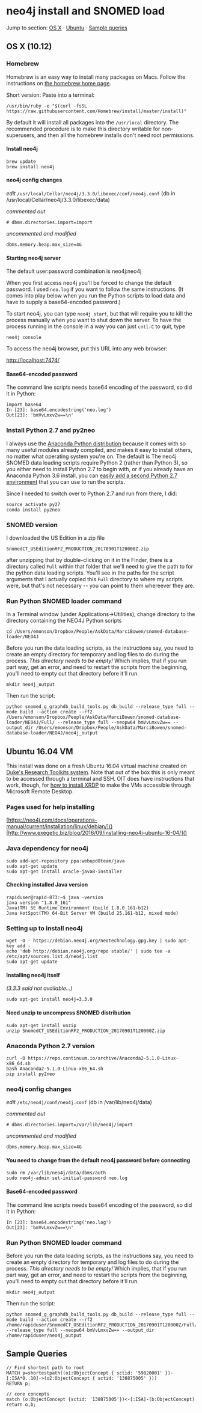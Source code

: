 # neo4j install and SNOMED load

Jump to section: [OS X](#osx) · [Ubuntu](#ubuntu) · [Sample queries](#queries)

## <a name="osx"></a>OS X (10.12)

### Homebrew

Homebrew is an easy way to install many packages on Macs. Follow the instructions
on [the homebrew home page](https://brew.sh/).

Short version: Paste into a terminal:

```
/usr/bin/ruby -e "$(curl -fsSL https://raw.githubusercontent.com/Homebrew/install/master/install)"
```

By default it will install all packages into the `/usr/local` directory. The recommended
procedure is to make this directory writable for non-superusers, and then all the homebrew
installs don't need root permissions.

#### Install neo4j

```
brew update
brew install neo4j
```

#### neo4j config changes

*edit* `/usr/local/Cellar/neo4j/3.3.0/libexec/conf/neo4j.conf` (db in /usr/local/Cellar/neo4j/3.3.0/libexec/data)

*commented out*

`# dbms.directories.import=import`

*uncommented and modified*

`dbms.memory.heap.max_size=4G`

#### Starting neo4j server

The default user:password combination is neo4j:neo4j

When you first access neo4j you'll be forced to change the default password. 
I used `neo.log` if you want to follow the same instructions. (It comes into play below
when you run the Python scripts to load data and have to supply a base64-encoded password.)

To start neo4j, you can type `neo4j start`, but that will require you to kill the process
manually when you want to shut down the server. To have the process running in the console
in a way you can just `cntl-C` to quit, type 

```
neo4j console
```

To access the neo4j browser, put this URL into any web browser:

[http://localhost:7474/]()

#### Base64-encoded password

The command line scripts needs base64 encoding of the password, so did it in Python:

```
import base64
In [23]: base64.encodestring('neo.log')
Out[23]: 'bmVvLmxvZw==\n'
```

### Install Python 2.7 and py2neo

I always use the [Anaconda Python distribution](https://www.anaconda.com/download/) because
it comes with so many useful modules already compiled, and makes it easy to install others,
no matter what operating system you're on. The default is 
The neo4j SNOMED data loading scripts require Python 2 (rather than Python 3), so you
either need to install Python 2.7 to begin with, or if you already have an Anaconda Python 3.6
install, you can 
[easily add a second Python 2.7 environment](https://conda.io/docs/user-guide/tasks/manage-python.html#installing-a-different-version-of-python) 
that you can use to run the scripts.

Since I needed to switch over to Python 2.7 and run from there, I did:

```
source activate py27
conda install py2neo
```

### SNOMED version

I downloaded the US Edition in a zip file

`SnomedCT_USEditionRF2_PRODUCTION_20170901T120000Z.zip`

after unzipping that by double-clicking on it in the Finder, there is a directory called
`Full` within that folder that we'll need to give the path to for the python data loading
scripts. You'll see in the paths for the script arguments that I actually copied this
`Full` directory to where my scripts were, but that's not necessary -- you can point to 
them whereever they are.

### Run Python SNOMED loader command

In a Terminal window (under Applications->Utilities), change directory to the directory
containing the NEO4J Python scripts

```
cd /Users/emonson/Dropbox/People/AskData/MarciBowen/snomed-database-loader/NEO4J
```

Before you run the data loading scripts, as the instructions say, you need to create an 
empty directory for temporary and log files to do during the process. 
*This directory needs to be empty!* Which implies, that if you run part way, get an error,
and need to restart the scripts from the beginning, you'll need to empty out that directory
before it'll run.

```
mkdir neo4j_output
```

Then run the script:

```
python snomed_g_graphdb_build_tools.py db_build --release_type full --mode build --action create --rf2 /Users/emonson/Dropbox/People/AskData/MarciBowen/snomed-database-loader/NEO4J/Full/ --release_type full --neopw64 bmVvLmxvZw== --output_dir /Users/emonson/Dropbox/People/AskData/MarciBowen/snomed-database-loader/NEO4J/neo4j_output
```




## <a name="ubuntu"></a>Ubuntu 16.04 VM

This install was done on a fresh Ubuntu 16.04 virtual machine created on 
[Duke's Research Toolkits system](https://rtoolkits.web.duke.edu/). 
Note that out of the box this is only meant to be accessed through a terminal and SSH. 
OIT does have instructions that work, though, for 
[how to install XRDP](https://vcm.duke.edu/help/14) 
to make the VMs accessible through Microsoft Remote Desktop.

### Pages used for help installing

[https://neo4j.com/docs/operations-manual/current/installation/linux/debian/]()
[http://www.exegetic.biz/blog/2016/09/installing-neo4j-ubuntu-16-04/]()

### Java dependency for neo4j

```
sudo add-apt-repository ppa:webupd8team/java
sudo apt-get update
sudo apt-get install oracle-java8-installer
```

#### Checking installed Java version

```
rapiduser@rapid-873:~$ java -version
java version "1.8.0_161"
Java(TM) SE Runtime Environment (build 1.8.0_161-b12)
Java HotSpot(TM) 64-Bit Server VM (build 25.161-b12, mixed mode)
```

### Setting up to install neo4j

```
wget -O - https://debian.neo4j.org/neotechnology.gpg.key | sudo apt-key add -
echo 'deb http://debian.neo4j.org/repo stable/' | sudo tee -a /etc/apt/sources.list.d/neo4j.list
sudo apt-get update
```

#### Installing neo4j itself
*(3.3.3 said not available...)*

```
sudo apt-get install neo4j=3.3.0
```

#### Need unzip to uncompress SNOMED distribution

```
sudo apt-get install unzip
unzip SnomedCT_USEditionRF2_PRODUCTION_20170901T120000Z.zip
```


### Anaconda Python 2.7 version

```
curl -O https://repo.continuum.io/archive/Anaconda2-5.1.0-Linux-x86_64.sh
bash Anaconda2-5.1.0-Linux-x86_64.sh
pip install py2neo
```

### neo4j config changes

*edit* `/etc/neo4j/conf/neo4j.conf` (db in /var/lib/neo4j/data)

*commented out*

`# dbms.directories.import=/var/lib/neo4j/import`

*uncommented and modified*

`dbms.memory.heap.max_size=4G`

#### You need to change from the default neo4j password before connecting

```
sudo rm /var/lib/neo4j/data/dbms/auth 
sudo neo4j-admin set-initial-password neo.log
```

#### Base64-encoded password

The command line scripts needs base64 encoding of the password, so did it in Python:

```
In [23]: base64.encodestring('neo.log')
Out[23]: 'bmVvLmxvZw==\n'
```

### Run Python SNOMED loader command

Before you run the data loading scripts, as the instructions say, you need to create an 
empty directory for temporary and log files to do during the process. 
*This directory needs to be empty!* Which implies, that if you run part way, get an error,
and need to restart the scripts from the beginning, you'll need to empty out that directory
before it'll run.

```
mkdir neo4j_output
```

Then run the script:

```
python snomed_g_graphdb_build_tools.py db_build --release_type full --mode build --action create --rf2 /home/rapiduser/SnomedCT_USEditionRF2_PRODUCTION_20170901T120000Z/Full/ --release_type full --neopw64 bmVvLmxvZw== --output_dir /home/rapiduser/neo4j_output
```

## <a name="queries"></a>Sample Queries

```
// Find shortest path to root
MATCH p=shortestpath((o1:ObjectConcept { sctid: '59820001' })-[:ISA*0..10]->(o2:ObjectConcept { sctid: '138875005' }))
RETURN p;

// core concepts
match (o:ObjectConcept {sctid: '138875005'})<-[:ISA]-(b:ObjectConcept) return o,b;
```